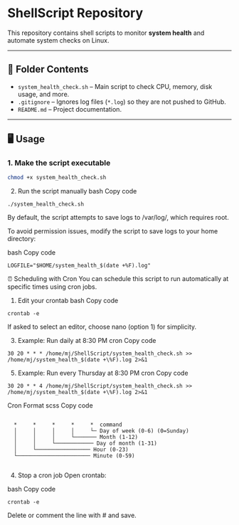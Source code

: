 # ShellScript Repository

This repository contains shell scripts to monitor **system health** and automate system checks on Linux.

---

## 📂 Folder Contents

- `system_health_check.sh` – Main script to check CPU, memory, disk usage, and more.
- `.gitignore` – Ignores log files (`*.log`) so they are not pushed to GitHub.
- `README.md` – Project documentation.

---

## 🖥️ Usage

### 1. Make the script executable
```bash
chmod +x system_health_check.sh
```
2. Run the script manually
bash
Copy code
```
./system_health_check.sh

```
By default, the script attempts to save logs to /var/log/, which requires root.

To avoid permission issues, modify the script to save logs to your home directory:

bash
Copy code

````
LOGFILE="$HOME/system_health_$(date +%F).log"

````
⏰ Scheduling with Cron
You can schedule this script to run automatically at specific times using cron jobs.

1. Edit your crontab
bash
Copy code
```
crontab -e
```
If asked to select an editor, choose nano (option 1) for simplicity.

3. Example: Run daily at 8:30 PM
cron
Copy code
```
30 20 * * * /home/mj/ShellScript/system_health_check.sh >> /home/mj/system_health_$(date +\%F).log 2>&1

```
5. Example: Run every Thursday at 8:30 PM
cron
Copy code
```
30 20 * * 4 /home/mj/ShellScript/system_health_check.sh >> /home/mj/system_health_$(date +\%F).log 2>&1
```
Cron Format
scss
Copy code

```

  *     *     *     *     *  command
  │     │     │     │     └─ Day of week (0-6) (0=Sunday)
  │     │     │     └─────── Month (1-12)
  │     │     └──────────── Day of month (1-31)
  │     └───────────────── Hour (0-23)
  └─────────────────────── Minute (0-59)


```


4. Stop a cron job
Open crontab:

bash
Copy code
```
crontab -e
```
Delete or comment the line with # and save.
